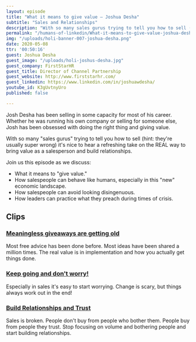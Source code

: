 ```yaml
---
layout: episode
title: "What it means to give value — Joshua Desha"
subtitle: "Sales and Relationships"
description: "With so many sales gurus trying to tell you how to sell (hint: they're usually super wrong) it's nice to hear a refreshing take on the REAL way to bring value as a salesperson and build relationships."
permalink: "/humans-of-linkedin/What-it-means-to-give-value-joshua-desha/"
img: "/uploads/holi-banner-007-joshua-desha.png"
date: 2020-05-08
ttr: '00:50:16'
guest: Joshua Desha
guest_image: "/uploads/holi-joshus-desha.jpg"
guest_company: FirstStarHR
guest_title: Director of Channel Partnership
guest_website: http://www.firststarhr.com/
guest_linkedin: https://www.linkedin.com/in/joshuawdesha/
youtube_id: K3gUvtnyUro
published: false

---
```


Josh Desha has been selling in some capacity for most of his career. Whether he was running his own company or selling for someone else, Josh has been obsessed with doing the right thing and giving value. 

With so many "sales gurus" trying to tell you how to sell (hint: they're usually super wrong) it's nice to hear a refreshing take on the REAL way to bring value as a salesperson and build relationships. 

Join us this episode as we discuss:

- What it means to "give value."
- How salespeople can behave like humans, especially in this "new" economic landscape.
- How salespeople can avoid looking disingenuous.
- How leaders can practice what they preach during times of crisis.

## Clips

### [Meaningless giveaways are getting old](https://youtu.be/WcQUIqaJwc8)
Most free advice has been done before. Most ideas have been shared a million times. The real value is in implementation and how you actually get things done.

### [Keep going and don't worry!](https://youtu.be/KdaMoZdaYDU)
Especially in sales it's easy to start worrying. Change is scary, but things always work out in the end!

### [Build Relationships and Trust](https://youtu.be/FhWH_WMa2yA)
Sales is broken. People don't buy from people who bother them. People buy from people they trust. Stop focusing on volume and bothering people and start building relationships.